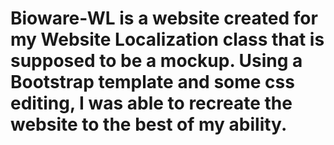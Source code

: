 # Bioware-WL is a website created for my Website Localization class that is supposed to be a mockup. Using a Bootstrap template and some css editing, I was able to recreate the website to the best of my ability.
